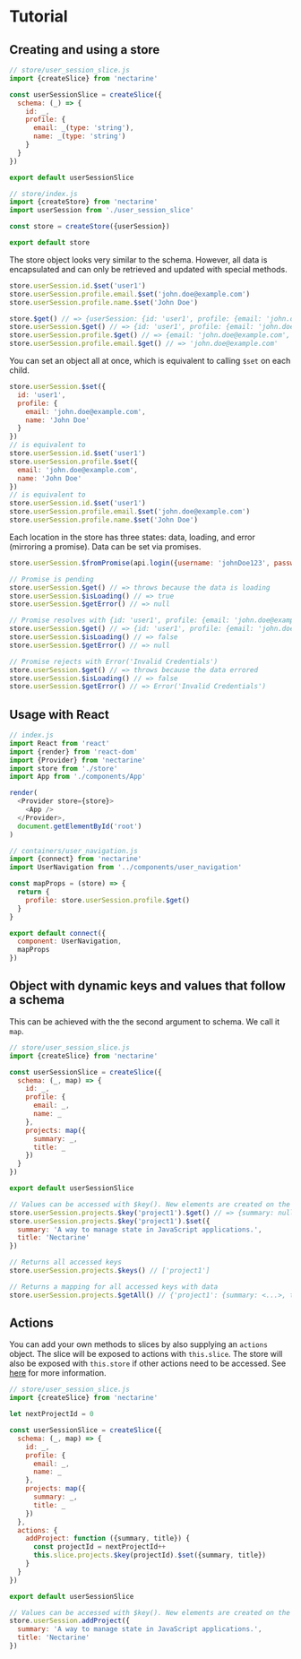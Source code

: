 # Tutorial

## Creating and using a store

```js
// store/user_session_slice.js
import {createSlice} from 'nectarine'

const userSessionSlice = createSlice({
  schema: (_) => {
    id: _,
    profile: {
      email: _(type: 'string'),
      name: _(type: 'string')
    }
  }
})

export default userSessionSlice
```

```js
// store/index.js
import {createStore} from 'nectarine'
import userSession from './user_session_slice'

const store = createStore({userSession})

export default store
```

The store object looks very similar to the schema.
However, all data is encapsulated and can only be retrieved and updated with special methods.

```js
store.userSession.id.$set('user1')
store.userSession.profile.email.$set('john.doe@example.com')
store.userSession.profile.name.$set('John Doe')

store.$get() // => {userSession: {id: 'user1', profile: {email: 'john.doe@example.com', name: 'John Doe'}}}
store.userSession.$get() // => {id: 'user1', profile: {email: 'john.doe@example.com', name: 'John Doe'}}
store.userSession.profile.$get() // => {email: 'john.doe@example.com', name: 'John Doe'}
store.userSession.profile.email.$get() // => 'john.doe@example.com'
```

You can set an object all at once, which is equivalent to calling `$set` on each child.

```js
store.userSession.$set({
  id: 'user1',
  profile: {
    email: 'john.doe@example.com',
    name: 'John Doe'
  }
})
// is equivalent to
store.userSession.id.$set('user1')
store.userSession.profile.$set({
  email: 'john.doe@example.com',
  name: 'John Doe'
})
// is equivalent to
store.userSession.id.$set('user1')
store.userSession.profile.email.$set('john.doe@example.com')
store.userSession.profile.name.$set('John Doe')
```

Each location in the store has three states: data, loading, and error (mirroring a promise).
Data can be set via promises.

```js
store.userSession.$fromPromise(api.login({username: 'johnDoe123', password: 'secret'}))

// Promise is pending
store.userSession.$get() // => throws because the data is loading
store.userSession.$isLoading() // => true
store.userSession.$getError() // => null

// Promise resolves with {id: 'user1', profile: {email: 'john.doe@example.com', name: 'John Doe'}}
store.userSession.$get() // => {id: 'user1', profile: {email: 'john.doe@example.com', name: 'John Doe'}}
store.userSession.$isLoading() // => false
store.userSession.$getError() // => null

// Promise rejects with Error('Invalid Credentials')
store.userSession.$get() // => throws because the data errored
store.userSession.$isLoading() // => false
store.userSession.$getError() // => Error('Invalid Credentials')
```

## Usage with React

```js
// index.js
import React from 'react'
import {render} from 'react-dom'
import {Provider} from 'nectarine'
import store from './store'
import App from './components/App'

render(
  <Provider store={store}>
    <App />
  </Provider>,
  document.getElementById('root')
)
```

```js
// containers/user_navigation.js
import {connect} from 'nectarine'
import UserNavigation from '../components/user_navigation'

const mapProps = (store) => {
  return {
    profile: store.userSession.profile.$get()
  }
}

export default connect({
  component: UserNavigation,
  mapProps
})
```

## Object with dynamic keys and values that follow a schema

This can be achieved with the the second argument to schema. We call it `map`.

```js
// store/user_session_slice.js
import {createSlice} from 'nectarine'

const userSessionSlice = createSlice({
  schema: (_, map) => {
    id: _,
    profile: {
      email: _,
      name: _
    },
    projects: map({
      summary: _,
      title: _
    })
  }
})

export default userSessionSlice
```

```js
// Values can be accessed with $key(). New elements are created on the fly.
store.userSession.projects.$key('project1').$get() // => {summary: null, title: null}
store.userSession.projects.$key('project1').$set({
  summary: 'A way to manage state in JavaScript applications.',
  title: 'Nectarine'
})

// Returns all accessed keys
store.userSession.projects.$keys() // ['project1']

// Returns a mapping for all accessed keys with data
store.userSession.projects.$getAll() // {'project1': {summary: <...>, title: 'Nectarine'}}
```

## Actions

You can add your own methods to slices by also supplying an `actions` object.
The slice will be exposed to actions with `this.slice`.
The store will also be exposed with `this.store` if other actions need to be accessed.
See [here](./creating_a_slice.md#actions) for more information.

```js
// store/user_session_slice.js
import {createSlice} from 'nectarine'

let nextProjectId = 0

const userSessionSlice = createSlice({
  schema: (_, map) => {
    id: _,
    profile: {
      email: _,
      name: _
    },
    projects: map({
      summary: _,
      title: _
    })
  },
  actions: {
    addProject: function ({summary, title}) {
      const projectId = nextProjectId++
      this.slice.projects.$key(projectId).$set({summary, title})
    }
  }
})

export default userSessionSlice
```

```js
// Values can be accessed with $key(). New elements are created on the fly.
store.userSession.addProject({
  summary: 'A way to manage state in JavaScript applications.',
  title: 'Nectarine'
})
```
